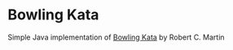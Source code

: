 # Bowling Kata

Simple Java implementation of [Bowling Kata](https://kata-log.rocks/bowling-game-kata) by Robert C. Martin